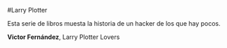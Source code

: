 #Larry Plotter

Esta serie de libros muesta la historia de un hacker de los que hay pocos.

**Victor Fernández**, Larry Plotter Lovers

